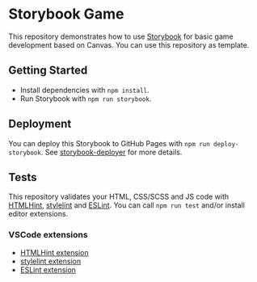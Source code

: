 # Storybook Game

This repository demonstrates how to use [Storybook](https://storybook.js.org/) for basic game development based on Canvas. You can use this repository as template.

## Getting Started

- Install dependencies with `npm install`.
- Run Storybook with `npm run storybook`.

## Deployment

You can deploy this Storybook to GitHub Pages with `npm run deploy-storybook`. See [storybook-deployer](https://github.com/storybookjs/storybook-deployer) for more details.

## Tests

This repository validates your HTML, CSS/SCSS and JS code with [HTMLHint](https://htmlhint.com/), [stylelint](https://stylelint.io/) and [ESLint](https://eslint.org/). You can call `npm run test` and/or install editor extensions.

### VSCode extensions

- [HTMLHint extension](https://marketplace.visualstudio.com/items?itemName=ctf0.htmlhint)
- [stylelint extension](https://marketplace.visualstudio.com/items?itemName=stylelint.vscode-stylelint)
- [ESLint extension](https://marketplace.visualstudio.com/items?itemName=dbaeumer.vscode-eslint)
